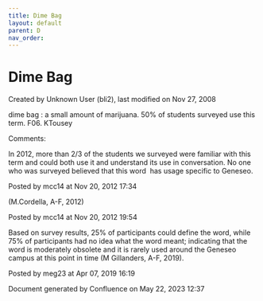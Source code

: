 ```yaml
---
title: Dime Bag
layout: default
parent: D
nav_order:
---
```


# Dime Bag

Created by  Unknown User (bli2), last modified on Nov 27, 2008

dime bag : a small amount of marijuana. 50% of students surveyed use this term. F06. KTousey

Comments:

In 2012, more than 2/3 of the students we surveyed were familiar with this term and could both use it and understand its use in conversation. No one who was surveyed believed that this word  has usage specific to Geneseo. 

Posted by mcc14 at Nov 20, 2012 17:34

(M.Cordella, A-F, 2012)

Posted by mcc14 at Nov 20, 2012 19:54

Based on survey results, 25% of participants could define the word, while 75% of participants had no idea what the word meant; indicating that the word is moderately obsolete and it is rarely used around the Geneseo campus at this point in time (M Gillanders, A-F, 2019).

Posted by meg23 at Apr 07, 2019 16:19

Document generated by Confluence on May 22, 2023 12:37


